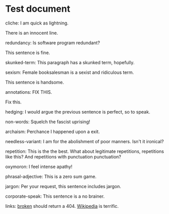 # Test document

cliche: I am quick as lightning.

There is an innocent line.

redundancy: Is software program redundant?

This sentence is fine.

skunked-term: This paragraph has a skunked term, hopefully.

sexism: Female booksalesman is a sexist and ridiculous term.

This sentence is handsome.

annotations: FIX THIS.

Fix this.

hedging: I would argue the previous sentence is perfect, so to speak.

non-words: Squelch the fascist uprising!

archaism: Perchance I happened upon a exit.

needless-variant: I am for the abolishment of poor manners. Isn't it ironical?

repetition: This is the the best. What about legitimate repetitions, repetitions like this? And repetitions with punctuation punctuation?

oxymoron: I feel intense apathy!

phrasal-adjective: This is a zero sum game.

jargon: Per your request, this sentence includes jargon.

corporate-speak: This sentence is a no brainer.

links: [broken](https://08952d51.com) should return a 404. [Wikipedia](https://www.wikipedia.org) is terrific.
